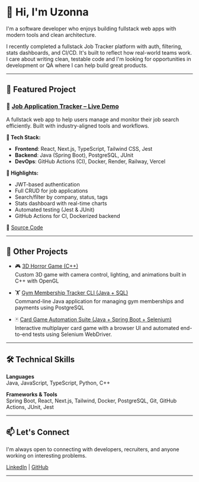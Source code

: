 # 👋 Hi, I'm Uzonna

I'm a software developer who enjoys building fullstack web apps with modern tools and clean architecture.

I recently completed a fullstack Job Tracker platform with auth, filtering, stats dashboards, and CI/CD. It's built to reflect how real-world teams work. I care about writing clean, testable code and I'm looking for opportunities in development or QA where I can help build great products.

---

## 💼 Featured Project

### 🔗 [Job Application Tracker – Live Demo](https://job-tracker-fullstack-rouge.vercel.app)

A fullstack web app to help users manage and monitor their job search efficiently. Built with industry-aligned tools and workflows.

**🔧 Tech Stack:**
- **Frontend**: React, Next.js, TypeScript, Tailwind CSS, Jest
- **Backend**: Java (Spring Boot), PostgreSQL, JUnit
- **DevOps**: GitHub Actions (CI), Docker, Render, Railway, Vercel

**🧪 Highlights:**
- JWT-based authentication
- Full CRUD for job applications
- Search/filter by company, status, tags
- Stats dashboard with real-time charts
- Automated testing (Jest & JUnit)
- GitHub Actions for CI, Dockerized backend

📂 [Source Code](https://github.com/UzonnaA/job-tracker-fullstack)

---

## 🧠 Other Projects

- 🎮 [3D Horror Game (C++)](https://github.com/UzonnaA/COMP3501-Project)  
  Custom 3D game with camera control, lighting, and animations built in C++ with OpenGL

- 🏋️ [Gym Membership Tracker CLI (Java + SQL)](https://github.com/UzonnaA/3005_Project)  
  Command-line Java application for managing gym memberships and payments using PostgreSQL

- 🃏 [Card Game Automation Suite (Java + Spring Boot + Selenium)](https://github.com/UzonnaA/Card-Game-Selenium)
Interactive multiplayer card game with a browser UI and automated end-to-end tests using Selenium WebDriver.

---

## 🛠 Technical Skills

**Languages**  
Java, JavaScript, TypeScript, Python, C++

**Frameworks & Tools**  
Spring Boot, React, Next.js, Tailwind, Docker, PostgreSQL, Git, GitHub Actions, JUnit, Jest

---

## 📫 Let's Connect

I'm always open to connecting with developers, recruiters, and anyone working on interesting problems.

[LinkedIn](linkedin.com/in/uzonna-alexander) | [GitHub](https://github.com/UzonnaA)
****
